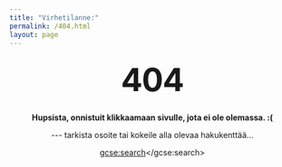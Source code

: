 ```yaml
---
title: "Virhetilanne:"
permalink: /404.html
layout: page
---
```

<style type="text/css" media="screen">
  .container {
    margin: 10px auto;
    max-width: 600px;
    text-align: center;
  }
  h1 {
    margin: 30px 0;
    font-size: 4em;
    line-height: 1;
    letter-spacing: -1px;
  }
</style>

<div class="container">
  <h1>404</h1>

  <p><strong>Hupsista, onnistuit klikkaamaan sivulle, jota ei ole olemassa.
 :(</strong></p>
  <p> --- tarkista osoite tai kokeile alla olevaa hakukenttää...</p>

<script>
  (function() {
    var cx = '006606746917410810593:e80vcmjj5yc';
    var gcse = document.createElement('script');
    gcse.type = 'text/javascript';
    gcse.async = true;
    gcse.src = 'https://cse.google.com/cse.js?cx=' + cx;
    var s = document.getElementsByTagName('script')[0];
    s.parentNode.insertBefore(gcse, s);
  })();
</script>
<gcse:search></gcse:search>

</div>
